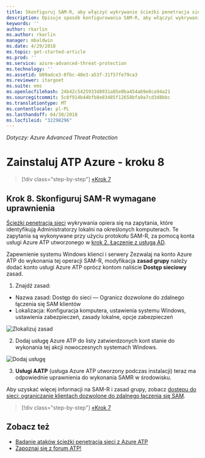 ```yaml
---
title: Skonfiguruj SAM-R, aby włączyć wykrywanie ścieżki penetracja sieci w Azure ATP | Dokumentacja firmy Microsoft
description: Opisuje sposób konfigurowania SAM-R, aby włączyć wykrywanie ścieżki penetracja sieci w Azure ATP
keywords: ''
author: rkarlin
ms.author: rkarlin
manager: mbaldwin
ms.date: 4/29/2018
ms.topic: get-started-article
ms.prod: ''
ms.service: azure-advanced-threat-protection
ms.technology: ''
ms.assetid: b09adce3-0fbc-40e3-a53f-31f57fe79ca3
ms.reviewer: itargoet
ms.suite: ems
ms.openlocfilehash: 24b42c5425933d8931a85e0ba454a69e0ca94a21
ms.sourcegitcommit: 5c0f914b44bfb8e03485f12658bfa9a7cd3d8bbc
ms.translationtype: MT
ms.contentlocale: pl-PL
ms.lasthandoff: 04/30/2018
ms.locfileid: "32298296"
---
```

*Dotyczy: Azure Advanced Threat Protection*

# <a name="install-azure-atp---step-8"></a>Zainstaluj ATP Azure - kroku 8

>[!div class="step-by-step"]
[«Krok 7](install-atp-step7.md)

## <a name="step-8-configure-sam-r-required-permissions"></a>Krok 8. Skonfiguruj SAM-R wymagane uprawnienia

[Ścieżki penetracja sieci](use-case-lateral-movement-path.md) wykrywania opiera się na zapytania, które identyfikują Administratorzy lokalni na określonych komputerach. Te zapytania są wykonywane przy użyciu protokołu SAM-R, za pomocą konta usługi Azure ATP utworzonego w [krok 2. Łączenie z usługą AD](install-atp-step2.md).
 
Zapewnienie systemu Windows klienci i serwery Zezwalaj na konto Azure ATP do wykonania tej operacji SAM-R, modyfikacja **zasad grupy** należy dodać konto usługi Azure ATP oprócz kontom naliście **Dostęp sieciowy** zasad.

1. Znajdź zasad:

 - Nazwa zasad: Dostęp do sieci — Ogranicz dozwolone do zdalnego łączenia się SAM klientów
 - Lokalizacja: Konfiguracja komputera, ustawienia systemu Windows, ustawienia zabezpieczeń, zasady lokalne, opcje zabezpieczeń
  
  ![Zlokalizuj zasad](./media/samr-policy-location.png)

2. Dodaj usługę Azure ATP do listy zatwierdzonych kont stanie do wykonania tej akcji nowoczesnych systemach Windows.
 
  ![Dodaj usługę](./media/samr-add-service.png)

3. **Usługi AATP** (usługa Azure ATP utworzony podczas instalacji) teraz ma odpowiednie uprawnienia do wykonania SAMR w środowisku.

Aby uzyskać więcej informacji na SAM-R i zasad grupy, zobacz [dostępu do sieci: ograniczanie klientach dozwolone do zdalnego łączenia się SAM](https://docs.microsoft.com/windows/security/threat-protection/security-policy-settings/network-access-restrict-clients-allowed-to-make-remote-sam-calls).


>[!div class="step-by-step"]
[«Krok 7](install-atp-step7.md)



## <a name="see-also"></a>Zobacz też
- [Badanie ataków ścieżki penetracja sieci z Azure ATP](use-case-lateral-movement-path.md)
- [Zapoznaj się z forum ATP!](https://aka.ms/azureatpcommunity)
